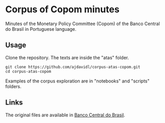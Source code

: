 # Corpus of Copom minutes

Minutes of the Monetary Policy Committee (Copom) of the Banco Central do Brasil in Portuguese language.

## Usage

Clone the repository. The texts are inside the "atas" folder.

```shell
git clone https://github.com/ajdavidl/corpus-atas-copom.git
cd corpus-atas-copom
```
Examples of the corpus exploration are in "notebooks" and "scripts" folders.

## Links

The original files are available in [Banco Central do Brasil](https://www.bcb.gov.br/publicacoes/atascopom/cronologicos). 